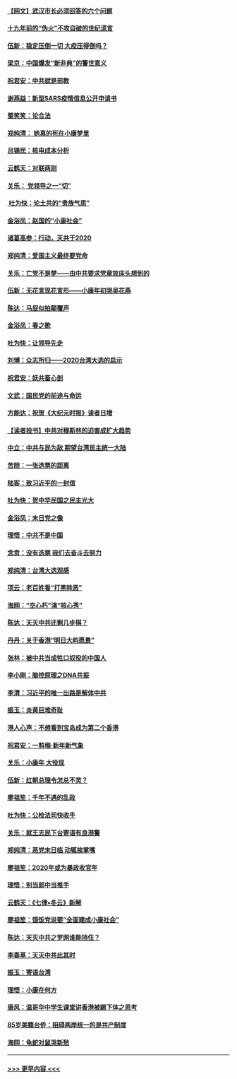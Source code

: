 #### [【网文】武汉市长必须回答的六个问题](../pages/nsc993/n11813848.md?t=01231133) 
#### [十九年前的“伪火”不攻自破的世纪谎言](../pages/nsc993/n11813238.md?t=01231133) 
#### [伍新：稳定压倒一切 大疫压得倒吗？](../pages/nsc993/n11812634.md?t=01231133) 
#### [梁京：中国爆发“新非典”的警世意义](../pages/nsc993/n11812554.md?t=01231133) 
#### [祝君安：中共就是邪教](../pages/nsc993/n11812431.md?t=01231133) 
#### [谢燕益：新型SARS疫情信息公开申请书](../pages/nsc993/n11808840.md?t=01231133) 
#### [蜀笑笑：论合法](../pages/nsc993/n11808064.md?t=01231133) 
#### [郑纯清： 她真的死在小康梦里](../pages/nsc993/n11806623.md?t=01231133) 
#### [吕锡民：核电成本分析](../pages/nsc993/n11806284.md?t=01231133) 
#### [云鹤天：对联两则](../pages/nsc993/n11805957.md?t=01231133) 
#### [关乐： 党领导之一“切”](../pages/nsc993/n11804505.md?t=01231133) 
#### [ 吐为快：论土共的“贵族气质”](../pages/nsc993/n11804490.md?t=01231133) 
#### [金浴凤：赵国的“小康社会”](../pages/nsc993/n11804452.md?t=01231133) 
#### [诸葛高参：行动，灭共于2020](../pages/nsc993/n11804120.md?t=01231133) 
#### [郑纯清：爱国主义最终要党命](../pages/nsc993/n11802197.md?t=01231133) 
#### [关乐：亡党不是梦——由中共要求党章放床头想到的](../pages/nsc993/n11802156.md?t=01231133) 
#### [伍新：无花言现花言形——小康年初哭吴花燕](../pages/nsc993/n11800044.md?t=01231133) 
#### [陈达：马屁似拍颠覆声](../pages/nsc993/n11800010.md?t=01231133) 
#### [金浴凤：春之歌](../pages/nsc993/n11797687.md?t=01231133) 
#### [吐为快：让领导先走](../pages/nsc993/n11797512.md?t=01231133) 
#### [刘博：众志所归——2020台湾大选的启示](../pages/nsc993/n11796878.md?t=01231133) 
#### [祝君安：妖共畜心剖](../pages/nsc993/n11794273.md?t=01231133) 
#### [文武：国民党的前途与命运](../pages/nsc993/n11794198.md?t=01231133) 
#### [方能达：祝贺《大纪元时报》读者日增](../pages/nsc993/n11793807.md?t=01231133) 
#### [【读者投书】中共对穆斯林的迫害成扩大趋势](../pages/nsc993/n11791371.md?t=01231133) 
#### [中立：中共与民为敌 期望台湾民主统一大陆](../pages/nsc993/n11790392.md?t=01231133) 
#### [苦胆：一张选票的距离](../pages/nsc993/n11788914.md?t=01231133) 
#### [陆客：致习近平的一封信](../pages/nsc993/n11788867.md?t=01231133) 
#### [吐为快：贺中华民国之民主光大](../pages/nsc993/n11788618.md?t=01231133) 
#### [金浴凤：末日党之像](../pages/nsc993/n11787475.md?t=01231133) 
#### [理悟：中共不是中国](../pages/nsc993/n11787463.md?t=01231133) 
#### [念贲：没有选票  我们去奋斗去努力](../pages/nsc993/n11787398.md?t=01231133) 
#### [郑纯清：台湾大选观感](../pages/nsc993/n11786210.md?t=01231133) 
#### [项云：老百姓看“打黑除恶”](../pages/nsc993/n11785398.md?t=01231133) 
#### [海网：“空心朽”演“核心秀”](../pages/nsc993/n11783874.md?t=01231133) 
#### [陈达：天灭中共还剩几步棋？](../pages/nsc993/n11783719.md?t=01231133) 
#### [丹丹：关于香港“明日大屿愿景”](../pages/nsc993/n11783273.md?t=01231133) 
#### [张林：被中共当成牲口奴役的中国人](../pages/nsc993/n11782397.md?t=01231133) 
#### [李小刚：脑控原理之DNA共振](../pages/nsc993/n11780962.md?t=01231133) 
#### [李清：习近平的唯一出路是解体中共](../pages/nsc993/n11780866.md?t=01231133) 
#### [振玉：炎黄巨难奇耻](../pages/nsc993/n11779632.md?t=01231133) 
#### [港人心声：不想看到宝岛成为第二个香港](../pages/nsc993/n11778817.md?t=01231133) 
#### [祝君安：一剪梅‧新年新气象](../pages/nsc993/n11776340.md?t=01231133) 
#### [关乐：小康年 大役现](../pages/nsc993/n11774213.md?t=01231133) 
#### [伍新：红朝总理令怎总不灵？](../pages/nsc993/n11770813.md?t=01231133) 
#### [廖祖笙：千年不遇的乱政](../pages/nsc993/n11770373.md?t=01231133) 
#### [吐为快：公检法司快收手](../pages/nsc993/n11770359.md?t=01231133) 
#### [关乐：就王志民下台寄语有良港警](../pages/nsc993/n11769903.md?t=01231133) 
#### [郑纯清：恶党末日临 动辄挨掌嘴](../pages/nsc993/n11769356.md?t=01231133) 
#### [廖祖笙：2020年或为暴政收官年](../pages/nsc993/n11768216.md?t=01231133) 
#### [理悟：别当郎中当推手](../pages/nsc993/n11768243.md?t=01231133) 
#### [云鹤天：《七律▪冬云》新解](../pages/nsc993/n11768204.md?t=01231133) 
#### [廖祖笙：饿饭党说要“全面建成小康社会”](../pages/nsc993/n11767482.md?t=01231133) 
#### [陈达：天灭中共之罗网谁能挡住？](../pages/nsc993/n11767465.md?t=01231133) 
#### [李春草：天灭中共此其时](../pages/nsc993/n11767452.md?t=01231133) 
#### [振玉：寄语台湾](../pages/nsc993/n11767432.md?t=01231133) 
#### [理悟：小康在何方](../pages/nsc993/n11767394.md?t=01231133) 
#### [唐风：温哥华中学生课堂讲香港被踢下体之思考](../pages/nsc993/n11766848.md?t=01231133) 
#### [85岁美籍台侨：阻碍两岸统一的是共产制度](../pages/nsc993/n11765043.md?t=01231133) 
#### [海网：龟蛇对鼠哭新愁](../pages/nsc993/n11764895.md?t=01231133) 

----
#### [ >>> 更早内容 <<< ](../indexes/nsc993-earlier.md)
